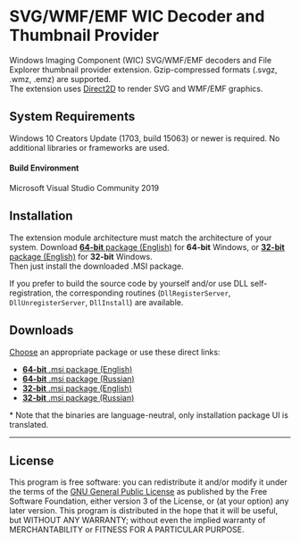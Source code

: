 # SVG/WMF/EMF WIC Decoder and Thumbnail Provider

Windows Imaging Component (WIC) SVG/WMF/EMF decoders and File Explorer thumbnail provider extension.  Gzip-compressed formats (.svgz, .wmz, .emz) are supported.  
The extension uses [Direct2D](https://docs.microsoft.com/en-us/windows/win32/direct2d/) to render SVG and WMF/EMF graphics.

## System Requirements
Windows 10 Creators Update (1703, build 15063) or newer is required. No additional libraries or frameworks are used.
#### Build Environment
Microsoft Visual Studio Community 2019

## Installation
The extension module architecture must match the architecture of your system. Download [**64-bit** package (English)](Release/x64/en-us/svgwext2021_x64_en-us.msi) for **64-bit** Windows, or [**32-bit** package (English)](Release/x86/en-us/svgwext2021_x86_en-us.msi) for **32-bit** Windows.  
Then just install the downloaded .MSI package.

If you prefer to build the source code by yourself and/or use DLL self-registration, the corresponding routines (`DllRegisterServer`, `DllUnregisterServer`, `DllInstall`) are available.

## Downloads
[Choose](Release) an appropriate package or use these direct links:

- [**64-bit** .msi package (English)](../../raw/main/Release/x64/en-us/svgwext2021_x64_en-us.msi)
- [**64-bit** .msi package (Russian)](../../raw/main/Release/x64/ru-ru/svgwext2021_x64_ru-ru.msi)
- [**32-bit** .msi package (English)](../../raw/main/Release/x86/en-us/svgwext2021_x86_en-us.msi)
- [**32-bit** .msi package (Russian)](../../raw/main/Release/x86/ru-ru/svgwext2021_x86_ru-ru.msi)

\* Note that the binaries are language-neutral, only installation package UI is translated.  

__________
## License
This program is free software: you can redistribute it and/or modify it under the terms of the [GNU General Public License](LICENSE.md) as published by the Free Software Foundation, either version 3 of the License, or (at your option) any later version.  This program is distributed in the hope that it will be useful, but WITHOUT ANY WARRANTY; without even the implied warranty of MERCHANTABILITY or FITNESS FOR A PARTICULAR PURPOSE.

